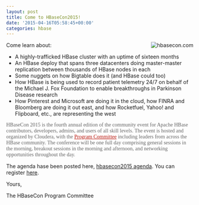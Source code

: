 ```yaml
---
layout: post
title: Come to HBaseCon2015!
date: '2015-04-16T05:58:45+00:00'
categories: hbase
---
```

<p>Come learn about:<img src="http://hbase.apache.org/images/hbasecon2015.30percent.png" alt="hbasecon.com" align="right" /></p> 
  <p> </p> 
  <ul> 
    <li>A highly-trafficked HBase cluster with an uptime of sixteen months</li> 
    <li>An HBase deploy that spans three datacenters doing master-master replication between thousands of HBase nodes in each</li> 
    <li>Some nuggets on how Bigtable does it (and HBase could too)</li> 
    <li>How HBase is being used to record patient telemetry 24/7 on behalf of the Michael J. Fox Foundation to enable breakthroughs in Parkinson Disease research</li> 
    <li>How Pinterest and Microsoft are doing it in the cloud, how FINRA and Bloomberg are doing it out east, and how Rocketfuel, Yahoo! and Flipboard, etc., are representing the west</li> 
  </ul> 
  <div> 
    <p><span style="color: #666666; font-family: 'Trebuchet MS', 'Titillium Web'; font-size: 14px;">HBaseCon 2015 is the fourth annual edition of the community event for Apache HBase contributors, developers, admins, and users of all skill levels. The event is hosted and organized by Cloudera, with the&nbsp;</span><a href="http://hbasecon.com/program_committee/" style="font-size: 14px; color: #ba160c; font-family: 'trebuchet ms';">Program Committee</a><span style="color: #666666; font-family: 'Trebuchet MS', 'Titillium Web'; font-size: 14px;">&nbsp;including leaders from across the HBase community. The conference will be one full day comprising general sessions in the morning, breakout sessions in the morning and afternoon, and networking opportunities throughout the day.</span></p> 
    <p>The agenda hase been posted here,&nbsp;<a href="http://hbasecon.com/sessions/">hbasecon2015 agenda</a>. You can register <a href="https://events.mfactormeetings.com/profile/form/index.cfm?PKformID=0x123513409&amp;">here</a>.</p> 
    <p>Yours,</p> 
    <p>The HBaseCon Program Committee&nbsp;</p> 
    <p> </p> 
    <p> </p> 
    <p> </p> 
  </div> 
  <p> </p>
